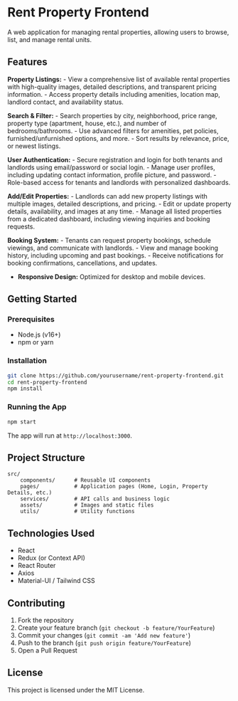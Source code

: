 # Rent Property Frontend

A web application for managing rental properties, allowing users to browse, list, and manage rental units.

## Features

**Property Listings:**
    - View a comprehensive list of available rental properties with high-quality images, detailed descriptions, and transparent pricing information.
    - Access property details including amenities, location map, landlord contact, and availability status.

**Search & Filter:**
    - Search properties by city, neighborhood, price range, property type (apartment, house, etc.), and number of bedrooms/bathrooms.
    - Use advanced filters for amenities, pet policies, furnished/unfurnished options, and more.
    - Sort results by relevance, price, or newest listings.

**User Authentication:**
    - Secure registration and login for both tenants and landlords using email/password or social login.
    - Manage user profiles, including updating contact information, profile picture, and password.
    - Role-based access for tenants and landlords with personalized dashboards.

**Add/Edit Properties:**
    - Landlords can add new property listings with multiple images, detailed descriptions, and pricing.
    - Edit or update property details, availability, and images at any time.
    - Manage all listed properties from a dedicated dashboard, including viewing inquiries and booking requests.

**Booking System:**
    - Tenants can request property bookings, schedule viewings, and communicate with landlords.
    - View and manage booking history, including upcoming and past bookings.
    - Receive notifications for booking confirmations, cancellations, and updates.
- **Responsive Design:** Optimized for desktop and mobile devices.

## Getting Started

### Prerequisites

- Node.js (v16+)
- npm or yarn

### Installation

```bash
git clone https://github.com/yourusername/rent-property-frontend.git
cd rent-property-frontend
npm install
```

### Running the App

```bash
npm start
```

The app will run at `http://localhost:3000`.

## Project Structure

```
src/
    components/      # Reusable UI components
    pages/           # Application pages (Home, Login, Property Details, etc.)
    services/        # API calls and business logic
    assets/          # Images and static files
    utils/           # Utility functions
```

## Technologies Used

- React
- Redux (or Context API)
- React Router
- Axios
- Material-UI / Tailwind CSS

## Contributing

1. Fork the repository
2. Create your feature branch (`git checkout -b feature/YourFeature`)
3. Commit your changes (`git commit -am 'Add new feature'`)
4. Push to the branch (`git push origin feature/YourFeature`)
5. Open a Pull Request

## License

This project is licensed under the MIT License.
